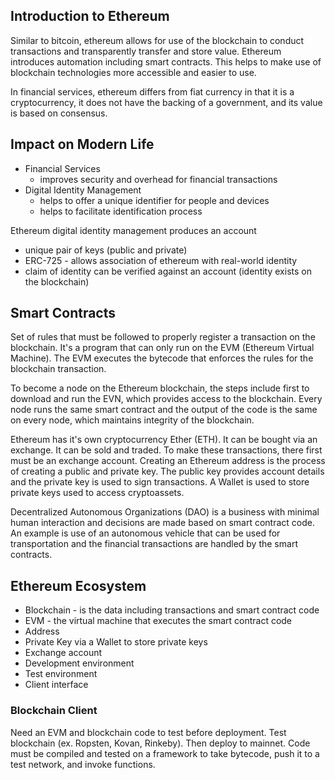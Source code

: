 ## Introduction to Ethereum

Similar to bitcoin, ethereum allows for use of the blockchain to conduct transactions and transparently transfer and store value. Ethereum introduces automation including smart contracts. This helps to make use of blockchain technologies more accessible and easier to use.

In financial services, ethereum differs from fiat currency in that it is a cryptocurrency, it does not have the backing of a government, and its value is based on consensus.

## Impact on Modern Life

- Financial Services
  - improves security and overhead for financial transactions
- Digital Identity Management
  - helps to offer a unique identifier for people and devices
  - helps to facilitate identification process

Ethereum digital identity management produces an account

- unique pair of keys (public and private)
- ERC-725 - allows association of ethereum with real-world identity
- claim of identity can be verified against an account (identity exists on the blockchain)

## Smart Contracts

Set of rules that must be followed to properly register a transaction on the blockchain. It's a program that can only run on the EVM (Ethereum Virtual Machine). The EVM executes the bytecode that enforces the rules for the blockchain transaction.

To become a node on the Ethereum blockchain, the steps include first to download and run the EVN, which provides access to the blockchain. Every node runs the same smart contract and the output of the code is the same on every node, which maintains integrity of the blockchain.

Ethereum has it's own cryptocurrency Ether (ETH). It can be bought via an exchange. It can be sold and traded. To make these transactions, there first must be an exchange account. Creating an Ethereum address is the process of creating a public and private key. The public key provides account details and the private key is used to sign transactions. A Wallet is used to store private keys used to access cryptoassets.

Decentralized Autonomous Organizations (DAO) is a business with minimal human interaction and decisions are made based on smart contract code. An example is use of an autonomous vehicle that can be used for transportation and the financial transactions are handled by the smart contracts.

## Ethereum Ecosystem

- Blockchain - is the data including transactions and smart contract code
- EVM - the virtual machine that executes the smart contract code
- Address
- Private Key via a Wallet to store private keys
- Exchange account
- Development environment
- Test environment
- Client interface

### Blockchain Client

Need an EVM and blockchain code to test before deployment. Test blockchain (ex. Ropsten, Kovan, Rinkeby). Then deploy to mainnet. Code must be compiled and tested on a framework to take bytecode, push it to a test network, and invoke functions.
